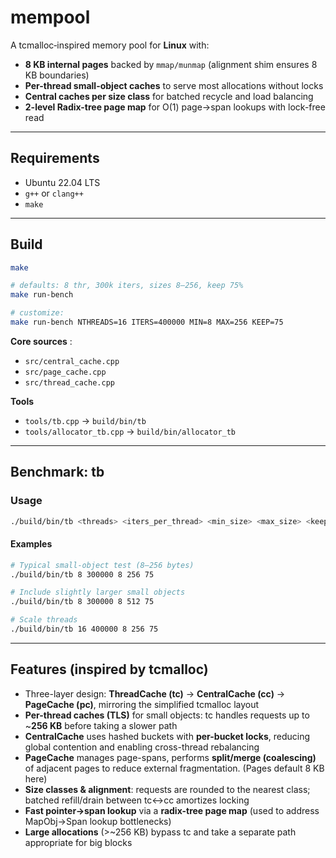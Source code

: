# mempool

A tcmalloc‑inspired memory pool for **Linux** with:

- **8 KB internal pages** backed by `mmap/munmap` (alignment shim ensures 8 KB boundaries)
- **Per-thread small-object caches** to serve most allocations without locks
- **Central caches per size class** for batched recycle and load balancing
- **2-level Radix-tree page map** for O(1) page→span lookups with lock-free read

---

## Requirements

- Ubuntu 22.04 LTS
- `g++` or `clang++`
- `make`

---

## Build

```bash
make

# defaults: 8 thr, 300k iters, sizes 8–256, keep 75%
make run-bench

# customize:
make run-bench NTHREADS=16 ITERS=400000 MIN=8 MAX=256 KEEP=75

```

**Core sources** :

- `src/central_cache.cpp`
- `src/page_cache.cpp`
- `src/thread_cache.cpp`

**Tools**

- `tools/tb.cpp` → `build/bin/tb`
- `tools/allocator_tb.cpp` → `build/bin/allocator_tb`

---

## Benchmark: tb

### Usage

```bash
./build/bin/tb <threads> <iters_per_thread> <min_size> <max_size> <keep_percent>
```

#### Examples

```bash
# Typical small‑object test (8–256 bytes)
./build/bin/tb 8 300000 8 256 75

# Include slightly larger small objects
./build/bin/tb 8 300000 8 512 75

# Scale threads
./build/bin/tb 16 400000 8 256 75
```

---
## Features (inspired by tcmalloc)

- Three-layer design: **ThreadCache (tc)** → **CentralCache (cc)** → **PageCache (pc)**, mirroring the simplified tcmalloc layout
- **Per-thread caches (TLS)** for small objects: tc handles requests up to ~**256 KB** before taking a slower path
- **CentralCache** uses hashed buckets with **per-bucket locks**, reducing global contention and enabling cross-thread rebalancing
- **PageCache** manages page-spans, performs **split/merge (coalescing)** of adjacent pages to reduce external fragmentation. (Pages default 8 KB here)
- **Size classes & alignment**: requests are rounded to the nearest class; batched refill/drain between tc↔cc amortizes locking
- **Fast pointer→span lookup** via a **radix-tree page map** (used to address MapObj→Span lookup bottlenecks)
- **Large allocations** (>~256 KB) bypass tc and take a separate path appropriate for big blocks

